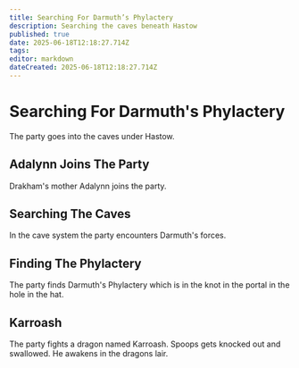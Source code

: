 ```yaml
---
title: Searching For Darmuth’s Phylactery
description: Searching the caves beneath Hastow
published: true
date: 2025-06-18T12:18:27.714Z
tags: 
editor: markdown
dateCreated: 2025-06-18T12:18:27.714Z
---
```


# Searching For Darmuth's Phylactery
The party goes into the caves under Hastow. 
 

## Adalynn Joins The Party
Drakham's mother Adalynn joins the party.


## Searching The Caves
In the cave system the party encounters Darmuth's forces.


## Finding The Phylactery
The party finds Darmuth's Phylactery which is in the knot in the portal in the hole in the hat.



## Karroash 
The party fights a dragon named Karroash. Spoops gets knocked out and swallowed. He awakens in the dragons lair.